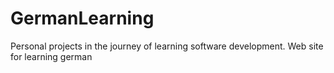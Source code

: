 # GermanLearning
Personal projects in the journey of learning software development. Web site for learning german
